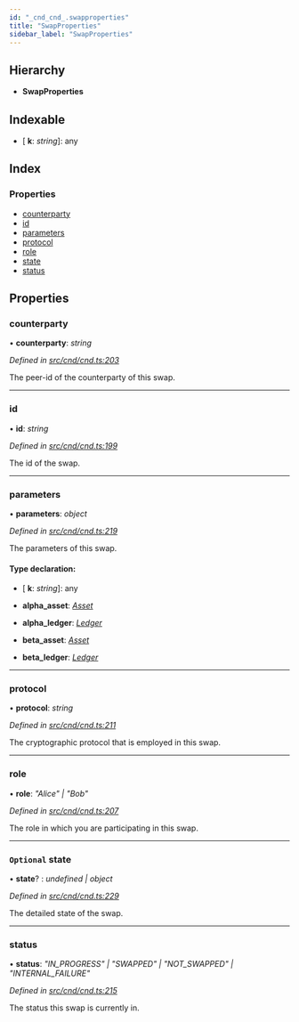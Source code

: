 ```yaml
---
id: "_cnd_cnd_.swapproperties"
title: "SwapProperties"
sidebar_label: "SwapProperties"
---
```


## Hierarchy

* **SwapProperties**

## Indexable

* \[ **k**: *string*\]: any

## Index

### Properties

* [counterparty](_cnd_cnd_.swapproperties.md#counterparty)
* [id](_cnd_cnd_.swapproperties.md#id)
* [parameters](_cnd_cnd_.swapproperties.md#parameters)
* [protocol](_cnd_cnd_.swapproperties.md#protocol)
* [role](_cnd_cnd_.swapproperties.md#role)
* [state](_cnd_cnd_.swapproperties.md#optional-state)
* [status](_cnd_cnd_.swapproperties.md#status)

## Properties

###  counterparty

• **counterparty**: *string*

*Defined in [src/cnd/cnd.ts:203](https://github.com/comit-network/comit-js-sdk/blob/a4cf34a/src/cnd/cnd.ts#L203)*

The peer-id of the counterparty of this swap.

___

###  id

• **id**: *string*

*Defined in [src/cnd/cnd.ts:199](https://github.com/comit-network/comit-js-sdk/blob/a4cf34a/src/cnd/cnd.ts#L199)*

The id of the swap.

___

###  parameters

• **parameters**: *object*

*Defined in [src/cnd/cnd.ts:219](https://github.com/comit-network/comit-js-sdk/blob/a4cf34a/src/cnd/cnd.ts#L219)*

The parameters of this swap.

#### Type declaration:

* \[ **k**: *string*\]: any

* **alpha_asset**: *[Asset](_cnd_cnd_.asset.md)*

* **alpha_ledger**: *[Ledger](_cnd_cnd_.ledger.md)*

* **beta_asset**: *[Asset](_cnd_cnd_.asset.md)*

* **beta_ledger**: *[Ledger](_cnd_cnd_.ledger.md)*

___

###  protocol

• **protocol**: *string*

*Defined in [src/cnd/cnd.ts:211](https://github.com/comit-network/comit-js-sdk/blob/a4cf34a/src/cnd/cnd.ts#L211)*

The cryptographic protocol that is employed in this swap.

___

###  role

• **role**: *"Alice" | "Bob"*

*Defined in [src/cnd/cnd.ts:207](https://github.com/comit-network/comit-js-sdk/blob/a4cf34a/src/cnd/cnd.ts#L207)*

The role in which you are participating in this swap.

___

### `Optional` state

• **state**? : *undefined | object*

*Defined in [src/cnd/cnd.ts:229](https://github.com/comit-network/comit-js-sdk/blob/a4cf34a/src/cnd/cnd.ts#L229)*

The detailed state of the swap.

___

###  status

• **status**: *"IN_PROGRESS" | "SWAPPED" | "NOT_SWAPPED" | "INTERNAL_FAILURE"*

*Defined in [src/cnd/cnd.ts:215](https://github.com/comit-network/comit-js-sdk/blob/a4cf34a/src/cnd/cnd.ts#L215)*

The status this swap is currently in.
